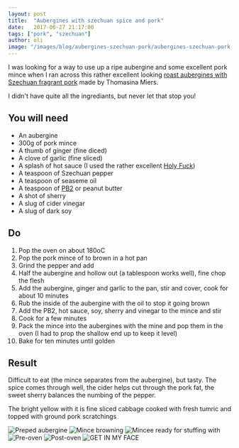 ```yaml
---
layout: post
title:  "Aubergines with szechuan spice and pork"
date:   2017-06-27 21:17:00
tags: ["pork", "szechuan"]
author: oli
image: "/images/blog/aubergines-szechuan-pork/aubergines-szechuan-pork-05.jpg"
---
```


I was looking for a way to use up a ripe aubergine and some excellent pork mince when I ran across this rather excellent looking [roast aubergines with Szechuan fragrant pork](https://www.theguardian.com/lifeandstyle/2015/jul/18/szechuan-aubergine-pork-recipe-courgette-feta-pie-thomasina-miers) made by  Thomasina Miers.

I didn't have quite all the ingrediants, but never let that stop you!

## You will need


* An aubergine
* 300g of pork mince
* A thumb of ginger (fine diced)
* A clove of garlic (fine sliced)
* A splash of hot sauce (I used the rather excellent [Holy Fuck](https://theribman.co.uk/collections/sauces))
* A teaspoon of Szechuan pepper
* A teaspoon of seaseme oil
* A teaspoon of [PB2](http://amzn.to/2rZbE0V) or peanut butter
* A shot of sherry
* A slug of cider vinegar
* A slug of dark soy

## Do

1. Pop the oven on about 180oC
2. Pop the pork mince of to brown in a hot pan
3. Grind the pepper and add
4. Half the aubergine and hollow out (a tablespoon works well), fine chop the flesh
5. Add the aubergine, ginger and garlic to the pan, stir and cover, cook for about 10 minutes
6. Rub the inside of the aubergine with the oil to stop it going brown
7. Add the PB2, hot sauce, soy, sherry and vinegar to the mince and stir
8. Cook for a few minutes
9. Pack the mince into the aubergines with the mine and pop them in the oven (I had to prop the shallow end up to keep it level)
10. Bake for ten minutes until golden

## Result

Difficult to eat (the mince separates from the aubergine), but tasty.  The spice comes through well, the cider helps cut through the pork fat, the sweet sherry balances the numbing of the pepper.

The bright yellow with it is fine sliced cabbage cooked with fresh tumric and topped with ground pork scratchings

![Preped aubergine](/images/blog/aubergines-szechuan-pork/aubergines-szechuan-pork-00.jpg)
![Mince browning](/images/blog/aubergines-szechuan-pork/aubergines-szechuan-pork-01.jpg)
![Mincee ready for stuffing with](/images/blog/aubergines-szechuan-pork/aubergines-szechuan-pork-02.jpg)
![Pre-oven](/images/blog/aubergines-szechuan-pork/aubergines-szechuan-pork-03.jpg)
![Post-oven](/images/blog/aubergines-szechuan-pork/aubergines-szechuan-pork-04.jpg)
![GET IN MY FACE](/images/blog/aubergines-szechuan-pork/aubergines-szechuan-pork-05.jpg)